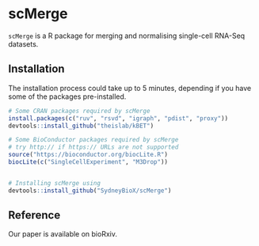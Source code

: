 # scMerge

`scMerge` is a R package for merging and normalising single-cell RNA-Seq datasets.

## Installation 

The installation process could take up to 5 minutes, depending if you have some of the packages pre-installed. 

``` r
# Some CRAN packages required by scMerge
install.packages(c("ruv", "rsvd", "igraph", "pdist", "proxy"))
devtools::install_github("theislab/kBET")

# Some BioConductor packages required by scMerge
# try http:// if https:// URLs are not supported
source("https://bioconductor.org/biocLite.R")
biocLite(c("SingleCellExperiment", "M3Drop"))


# Installing scMerge using
devtools::install_github("SydneyBioX/scMerge")
```




## Reference
Our paper is available on bioRxiv. 
